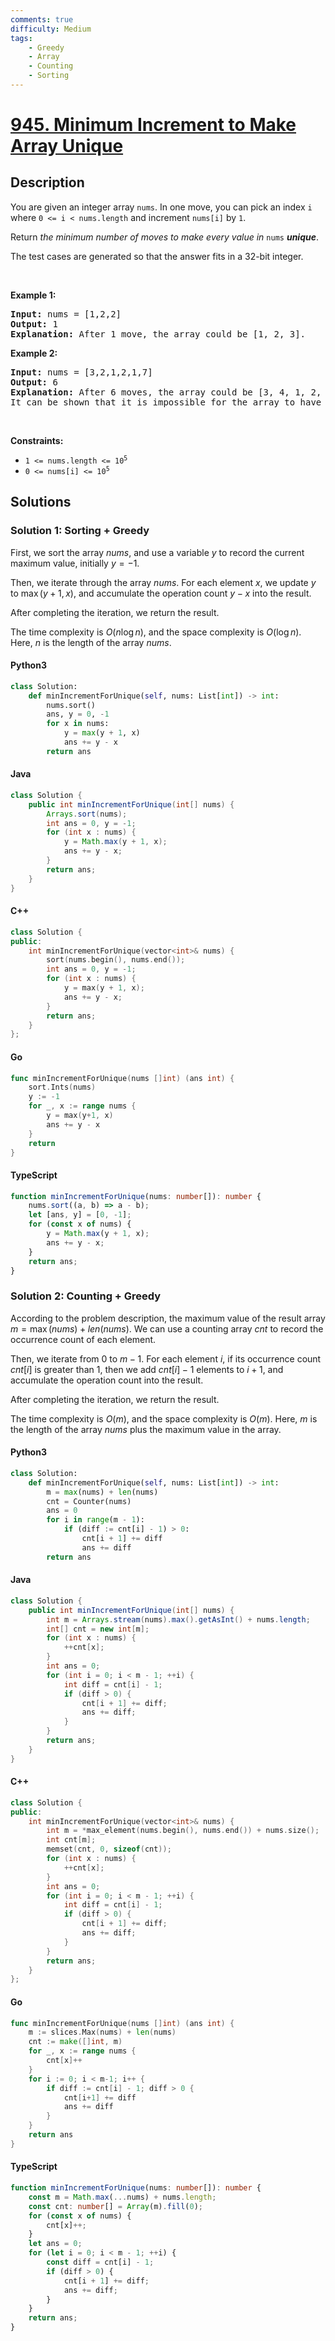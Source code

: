 ```yaml
---
comments: true
difficulty: Medium
tags:
    - Greedy
    - Array
    - Counting
    - Sorting
---
```


<!-- problem:start -->

# [945. Minimum Increment to Make Array Unique](https://leetcode.com/problems/minimum-increment-to-make-array-unique)

## Description

<!-- description:start -->

<p>You are given an integer array <code>nums</code>. In one move, you can pick an index <code>i</code> where <code>0 &lt;= i &lt; nums.length</code> and increment <code>nums[i]</code> by <code>1</code>.</p>

<p>Return <em>the minimum number of moves to make every value in </em><code>nums</code><em> <strong>unique</strong></em>.</p>

<p>The test cases are generated so that the answer fits in a 32-bit integer.</p>

<p>&nbsp;</p>
<p><strong class="example">Example 1:</strong></p>

<pre>
<strong>Input:</strong> nums = [1,2,2]
<strong>Output:</strong> 1
<strong>Explanation:</strong> After 1 move, the array could be [1, 2, 3].
</pre>

<p><strong class="example">Example 2:</strong></p>

<pre>
<strong>Input:</strong> nums = [3,2,1,2,1,7]
<strong>Output:</strong> 6
<strong>Explanation:</strong> After 6 moves, the array could be [3, 4, 1, 2, 5, 7].
It can be shown that it is impossible for the array to have all unique values with 5 or less moves.
</pre>

<p>&nbsp;</p>
<p><strong>Constraints:</strong></p>

<ul>
	<li><code>1 &lt;= nums.length &lt;= 10<sup>5</sup></code></li>
	<li><code>0 &lt;= nums[i] &lt;= 10<sup>5</sup></code></li>
</ul>

<!-- description:end -->

## Solutions

<!-- solution:start -->

### Solution 1: Sorting + Greedy

First, we sort the array $\textit{nums}$, and use a variable $\textit{y}$ to record the current maximum value, initially $\textit{y} = -1$.

Then, we iterate through the array $\textit{nums}$. For each element $x$, we update $y$ to $\max(y + 1, x)$, and accumulate the operation count $y - x$ into the result.

After completing the iteration, we return the result.

The time complexity is $O(n \log n)$, and the space complexity is $O(\log n)$. Here, $n$ is the length of the array $\textit{nums}$.

<!-- tabs:start -->

#### Python3

```python
class Solution:
    def minIncrementForUnique(self, nums: List[int]) -> int:
        nums.sort()
        ans, y = 0, -1
        for x in nums:
            y = max(y + 1, x)
            ans += y - x
        return ans
```

#### Java

```java
class Solution {
    public int minIncrementForUnique(int[] nums) {
        Arrays.sort(nums);
        int ans = 0, y = -1;
        for (int x : nums) {
            y = Math.max(y + 1, x);
            ans += y - x;
        }
        return ans;
    }
}
```

#### C++

```cpp
class Solution {
public:
    int minIncrementForUnique(vector<int>& nums) {
        sort(nums.begin(), nums.end());
        int ans = 0, y = -1;
        for (int x : nums) {
            y = max(y + 1, x);
            ans += y - x;
        }
        return ans;
    }
};
```

#### Go

```go
func minIncrementForUnique(nums []int) (ans int) {
	sort.Ints(nums)
	y := -1
	for _, x := range nums {
		y = max(y+1, x)
		ans += y - x
	}
	return
}
```

#### TypeScript

```ts
function minIncrementForUnique(nums: number[]): number {
    nums.sort((a, b) => a - b);
    let [ans, y] = [0, -1];
    for (const x of nums) {
        y = Math.max(y + 1, x);
        ans += y - x;
    }
    return ans;
}
```

<!-- tabs:end -->

<!-- solution:end -->

<!-- source:start -->

### Solution 2: Counting + Greedy

According to the problem description, the maximum value of the result array $m = \max(\textit{nums}) + \textit{len}(\textit{nums})$. We can use a counting array $\textit{cnt}$ to record the occurrence count of each element.

Then, we iterate from $0$ to $m - 1$. For each element $i$, if its occurrence count $\textit{cnt}[i]$ is greater than $1$, then we add $\textit{cnt}[i] - 1$ elements to $i + 1$, and accumulate the operation count into the result.

After completing the iteration, we return the result.

The time complexity is $O(m)$, and the space complexity is $O(m)$. Here, $m$ is the length of the array $\textit{nums}$ plus the maximum value in the array.

<!-- tabs:start -->

#### Python3

```python
class Solution:
    def minIncrementForUnique(self, nums: List[int]) -> int:
        m = max(nums) + len(nums)
        cnt = Counter(nums)
        ans = 0
        for i in range(m - 1):
            if (diff := cnt[i] - 1) > 0:
                cnt[i + 1] += diff
                ans += diff
        return ans
```

#### Java

```java
class Solution {
    public int minIncrementForUnique(int[] nums) {
        int m = Arrays.stream(nums).max().getAsInt() + nums.length;
        int[] cnt = new int[m];
        for (int x : nums) {
            ++cnt[x];
        }
        int ans = 0;
        for (int i = 0; i < m - 1; ++i) {
            int diff = cnt[i] - 1;
            if (diff > 0) {
                cnt[i + 1] += diff;
                ans += diff;
            }
        }
        return ans;
    }
}
```

#### C++

```cpp
class Solution {
public:
    int minIncrementForUnique(vector<int>& nums) {
        int m = *max_element(nums.begin(), nums.end()) + nums.size();
        int cnt[m];
        memset(cnt, 0, sizeof(cnt));
        for (int x : nums) {
            ++cnt[x];
        }
        int ans = 0;
        for (int i = 0; i < m - 1; ++i) {
            int diff = cnt[i] - 1;
            if (diff > 0) {
                cnt[i + 1] += diff;
                ans += diff;
            }
        }
        return ans;
    }
};
```

#### Go

```go
func minIncrementForUnique(nums []int) (ans int) {
	m := slices.Max(nums) + len(nums)
	cnt := make([]int, m)
	for _, x := range nums {
		cnt[x]++
	}
	for i := 0; i < m-1; i++ {
		if diff := cnt[i] - 1; diff > 0 {
			cnt[i+1] += diff
			ans += diff
		}
	}
	return ans
}
```

#### TypeScript

```ts
function minIncrementForUnique(nums: number[]): number {
    const m = Math.max(...nums) + nums.length;
    const cnt: number[] = Array(m).fill(0);
    for (const x of nums) {
        cnt[x]++;
    }
    let ans = 0;
    for (let i = 0; i < m - 1; ++i) {
        const diff = cnt[i] - 1;
        if (diff > 0) {
            cnt[i + 1] += diff;
            ans += diff;
        }
    }
    return ans;
}
```

<!-- tabs:end -->

<!-- solution:end -->

<!-- problem:end -->
